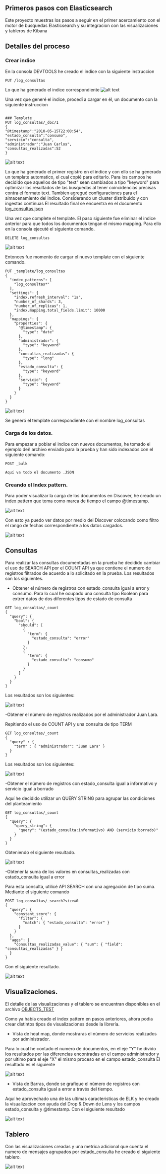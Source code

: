 ## Primeros pasos con Elasticsearch
Este proyecto muestras los pasos a seguir en el primer acercamiento con el motor de busquedas Elasticsearch y su integracion con las visualizaciones y tableros de Kibana

## Detalles del proceso

### Crear indice

En la consola DEVTOOLS he creado el indice con la siguiente instruccion
```  
PUT /log_consultas
```
Lo que ha generado el indice correspondiente
![alt text](https://github.com/mvasquezn/elasticTest/blob/main/Imagenes/CREAR%20INDICE.png?raw=true)

Una vez que generé el indice, procedí a cargar en él, un documento con la siguiente instruccion
```  

### Template
PUT log_consultas/_doc/1
{
"@timestamp":"2010-05-15T22:00:54",
"estado_consulta":"consumo",
"servicio":"consulta",
"administrador":"Juan Carlos",
"consultas_realizadas":52
}
```
![alt text](https://github.com/mvasquezn/elasticTest/blob/main/Imagenes/BUSCANDO%20EL%20MAPPING.png?raw=true)

Lo que ha generado el primer registro en el indice y con ello se ha generado un template automatico, el cual copié para editarlo. 
Para los campos he decidido que aquellos de tipo "text" sean cambiados a tipo "keyword" para optimizar los resultados de las busquedas al tener coincidencias precisas contra el formato text.
Tambien agregué configuraciones para el almacenamiento del indice. Considerando un cluster distribuido y con ingestas continuas
El resultado final se encuentra en el documento [log_consultas.json](https://github.com/mvasquezn/elasticTest/blob/main/log_consultas.json)

Una vez que complete el template. El paso siguiente fue eliminar el indice anterior para que todos los documentos tengan el mismo mapping. Para ello en la consola ejecuté el siguiente comando.
```  
DELETE log_consultas
```
![alt text](https://github.com/mvasquezn/elasticTest/blob/main/Imagenes/ELIMINANDO%20EL%20INDICE.png?raw=true)

Entonces fue momento de cargar el nuevo template con el siguiente comando.

```  
PUT _template/log_consultas
{
  "index_patterns": [
    "log_consultas*"
  ],
  "settings": {
    "index.refresh_interval": "1s",
    "number_of_shards": 3,
    "number_of_replicas": 1,
    "index.mapping.total_fields.limit": 10000
  },
  "mappings": {
    "properties": {
      "@timestamp": {
        "type": "date"
      },
      "administrador": {
        "type": "keyword"
      },
      "consultas_realizadas": {
        "type": "long"
      },
      "estado_consulta": {
        "type": "keyword"
      },
      "servicio": {
        "type": "keyword"
      }
    }
  }
}
```
![alt text](https://github.com/mvasquezn/elasticTest/blob/main/Imagenes/CARGANDO%20EL%20TEMPLATE.png?raw=true)

Se generó el template correspondiente con el nombre log_consultas

### Carga de los datos.

Para empezar a poblar el indice con nuevos documentos, he tomado el ejemplo deñ archivo enviado para la prueba y han sido indexados con el siguiente comando:
```
POST _bulk

Aquí va todo el documento .JSON
```

### Creando el Index pattern.

Para poder visualizar la carga de los documentos en Discover, he creado un index pattern que toma como marca de tiempo el campo @timestamp.

![alt text](https://github.com/mvasquezn/elasticTest/blob/main/Imagenes/CREANDO%20INDEX%20PATTERN.png?raw=true)

Con esto ya puedo ver datos por medio del Discover colocando como filtro el rango de fechas correspondiente a los datos cargados.

![alt text](https://github.com/mvasquezn/elasticTest/blob/main/Imagenes/DOCUMENTOS%20CARGADOS.png?raw=true)

## Consultas

Para realizar las consultas documentadas en la prueba he decidido cambiar el uso de SEARCH API por el COUNT API ya que contiene el numero de registros filtrados de acuerdo a lo solicitado en la prueba.
Los resultados son los siguientes. 

- Obtener el número de registros con estado_consulta igual a error y consumo.
Para lo cual he ocupado una consulta tipo Boolean para extrer datos de dos diferentes tipos de estado de consulta

```
GET log_consultas/_count
{
  "query": {
    "bool": {
      "should": [
        {
          "term": {
            "estado_consulta": "error"
          }
        },
        {
          "term": {
            "estado_consulta": "consumo"
          }
        }
      ]
    }
  }
}
```

Los resultados son los siguientes:

![alt text](https://github.com/mvasquezn/elasticTest/blob/main/Imagenes/PRIMER%20CONSULTA.png?raw=true)

-Obtener el número de registros realizados por el administrador Juan Lara. 

Repitiendo el uso de COUNT API y una consulta de tipo TERM
```
GET log_consultas/_count
{
  "query" : {
    "term" : { "administrador": "Juan Lara" }
  }
}

```
Los resultados son los siguientes:

![alt text](https://github.com/mvasquezn/elasticTest/blob/main/Imagenes/SEGUNDA%20CONSULTA.png?raw=true)

-Obtener el número de registros con estado_consulta igual a informativo y servicio igual a borrado

Aquí he decidido utilizar un QUERY STRING para agrupar las condiciones del planteamiento

```
GET log_consultas/_count
{
  "query": {
    "query_string": {
      "query": "(estado_consulta:informativo) AND (servicio:borrado)"
    }
  }
}
```

Obteniendo el siguiente resultado.

![alt text](https://github.com/mvasquezn/elasticTest/blob/main/Imagenes/TERCER%20CONSULTA.png?raw=true)

-Obtener la suma de los valores en consultas_realizadas con estado_consulta igual a error

Para esta consulta, utilicé API SEARCH con una agregación de tipo suma. Mediante el siguiente comando
```
POST log_consultas/_search?size=0
{
  "query": {
    "constant_score": {
      "filter": {
        "match": { "estado_consulta": "error" }
      }
    }
  },
  "aggs": {
    "consultas_realizadas_value": { "sum": { "field": "consultas_realizadas" } }
  }
}
```

Con el siguiente resultado.

![alt text](https://github.com/mvasquezn/elasticTest/blob/main/Imagenes/CUARTA%20CONSULTA.png?raw=true)


## Visualizaciones. 
El detalle de las visualizaciones y el tablero se encuentran disponibles en el archivo [OBJECTS_TEST](https://github.com/mvasquezn/elasticTest/blob/main/OBJECTS_TES.ndjson)

Como ya había creado el index pattern en pasos anteriores, ahora podia crear distintos tipos de visualizaciones desde la librería.

- Vista de heat map, donde mostraras el número de servicios realizados por administrador.

Para lo cual he contado el numero de documentos, en el eje "Y" he divido los resultados por las diferencias encontradas en el campo administrador y por ultimo para el eje "X" el mismo proceso en el campo estado_consulta
El resultado es el siguiente


![alt text](https://github.com/mvasquezn/elasticTest/blob/main/Imagenes/HEATMAP.png?raw=true)

- Vista de Barras, donde se grafique el número de registros con estado_consulta igual a error a través del tiempo.

Aquí he aprovechado una de las ultimas caracteristicas de ELK y he creado la visualizacion con ayuda del Drop & Down de Lens y los campos estado_consulta y @timestamp.
Con el siguiente resultado

![alt text](https://github.com/mvasquezn/elasticTest/blob/main/Imagenes/CHART%20CONSULTAS%20BY%20TIMESTAMP.png?raw=true)


## Tablero
 Con las visualizaciones creadas y una metrica adicional que cuenta el numero de mensajes agrupados por estado_consulta he creado el siguiente tablero. 
 
 ![alt text](https://github.com/mvasquezn/elasticTest/blob/main/Imagenes/DASHBOARD_TEST.png?raw=true)
 
 
